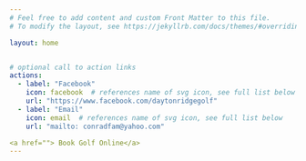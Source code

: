 ```yaml
---
# Feel free to add content and custom Front Matter to this file.
# To modify the layout, see https://jekyllrb.com/docs/themes/#overriding-theme-defaults

layout: home


# optional call to action links
actions:
  - label: "Facebook"
    icon: facebook  # references name of svg icon, see full list below
    url: "https://www.facebook.com/daytonridgegolf"
  - label: "Email"
    icon: email  # references name of svg icon, see full list below
    url: "mailto: conradfam@yahoo.com"

<a href=""> Book Golf Online</a>
---
```

